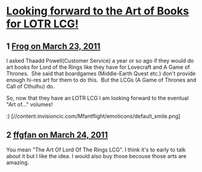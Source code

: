 # [Looking forward to the Art of Books for LOTR LCG!](https://community.fantasyflightgames.com/topic/44211-looking-forward-to-the-art-of-books-for-lotr-lcg/)

## 1 [Frog on March 23, 2011](https://community.fantasyflightgames.com/topic/44211-looking-forward-to-the-art-of-books-for-lotr-lcg/?do=findComment&comment=442861)

I asked Thaadd Powell(Customer Service) a year or so ago if they would do art books for Lord of the Rings like they have for Lovecraft and A Game of Thrones.  She said that boardgames (Middle-Earth Quest etc.) don't provide enough hi-res art for them to do this.  But the LCGs (A Game of Thrones and Call of Cthulhu) do.

So, now that they have an LOTR LCG I am looking forward to the eventual "Art of..." volumes!

:) [//content.invisioncic.com/Mfantflight/emoticons/default_smile.png]

## 2 [ffgfan on March 24, 2011](https://community.fantasyflightgames.com/topic/44211-looking-forward-to-the-art-of-books-for-lotr-lcg/?do=findComment&comment=443094)

You mean "The Art Of Lord Of The Rings LCG". I think it's to early to talk about it but I like the idea. I would also buy those becouse those arts are amazing.

